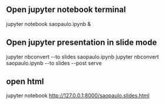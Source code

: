 ## Open jupyter notebook terminal 
jupyter notebook saopaulo.ipynb &


## Open jupyter presentation in slide mode
jupyter nbconvert --to slides saopaulo.ipynb
jupyter nbconvert saopaulo.ipynb --to slides --post serve


## open html 
jupyter notebook http://127.0.0.1:8000/saopaulo.slides.html
